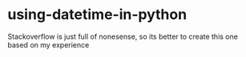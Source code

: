 # using-datetime-in-python
Stackoverflow is just full of nonesense, so its better to create this one based on my experience

